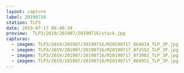 ```yaml
---
layout: capture
label: 20190716
station: TLP3
date: 2019-07-17 06:48:34
preview:  TLP3/2019/201907/20190716/stack.jpg
capturas:
  - imagem: TLP3/2019/201907/20190716/M20190717_064834_TLP_3P.jpg
  - imagem: TLP3/2019/201907/20190716/M20190717_072552_TLP_3P.jpg
  - imagem: TLP3/2019/201907/20190716/M20190717_073002_TLP_3P.jpg
  - imagem: TLP3/2019/201907/20190716/M20190717_084951_TLP_3P.jpg
---
```

